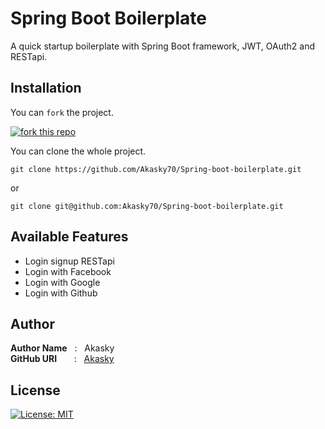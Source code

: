 # Spring Boot Boilerplate
A quick startup boilerplate with Spring Boot framework, JWT, OAuth2 and RESTapi. 

## Installation
You can `fork` the project.

[![fork this repo](http://githubbadges.com/fork.svg?user=akasky70&repo=Spring-boot-boilerplate&style=flat&color=fff&background=da644e)](https://github.com/Akasky70/Spring-boot-boilerplate/fork)

You can clone the whole project.

```
git clone https://github.com/Akasky70/Spring-boot-boilerplate.git
```
or
```
git clone git@github.com:Akasky70/Spring-boot-boilerplate.git
```


## Available Features
- Login signup RESTapi
- Login with Facebook
- Login with Google
- Login with Github

## Author

**Author Name** &nbsp; : &nbsp; Akasky <br>
**GitHub URI** &nbsp; &nbsp; &nbsp; : &nbsp; [Akasky](https://github.com/Akasky70)

## License

[![License: MIT](https://img.shields.io/badge/License-MIT-red.svg)](https://opensource.org/licenses/MIT)

